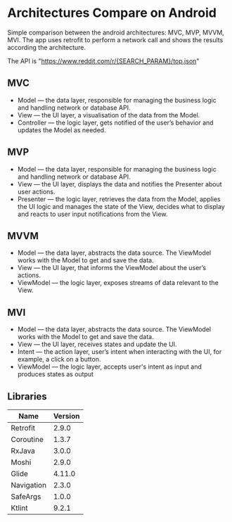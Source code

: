 # Architectures Compare on Android

Simple comparison between the android architectures: MVC, MVP, MVVM, MVI.
The app uses retrofit to perform a network call and shows the results according the architecture.

The API is "https://www.reddit.com/r/{SEARCH_PARAM}/top.json"

## MVC
* Model — the data layer, responsible for managing the business logic and handling network or database API.
* View — the UI layer, a visualisation of the data from the Model.
* Controller — the logic layer, gets notified of the user’s behavior and updates the Model as needed.

## MVP
* Model — the data layer, responsible for managing the business logic and handling network or database API.
* View — the UI layer, displays the data and notifies the Presenter about user actions.
* Presenter — the logic layer, retrieves the data from the Model, applies the UI logic and manages the state of the View, decides what to display and reacts to user input notifications from the View.

## MVVM
* Model — the data layer, abstracts the data source. The ViewModel works with the Model to get and save the data.
* View — the UI layer, that informs the ViewModel about the user’s actions.
* ViewModel — the logic layer, exposes streams of data relevant to the View.

## MVI
* Model — the data layer, abstracts the data source. The ViewModel works with the Model to get and save the data.
* View — the UI layer, receives states and update the UI.
* Intent — the action layer, user’s intent when interacting with the UI, for example, a click on a button.
* ViewModel — the logic layer, accepts user's intent as input and produces states as output


## Libraries

|Name|Version|
|----|-------|
|Retrofit|2.9.0|
|Coroutine|1.3.7|
|RxJava|3.0.0|
|Moshi|2.9.0|
|Glide|4.11.0|
|Navigation|2.3.0|
|SafeArgs|1.0.0|
|Ktlint|9.2.1|
